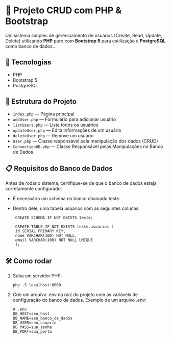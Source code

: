 # 📄 Projeto CRUD com PHP & Bootstrap

Um sistema simples de gerenciamento de usuários (Create, Read, Update, Delete) utilizando **PHP** puro com **Bootstrap 5** para estilização e **PostgreSQL** como banco de dados..

## 🚀 Tecnologias

- PHP
- Bootstrap 5
- PostgreSQL

## 📂 Estrutura do Projeto

- `index.php` — Página principal
- `addUser.php` — Formulário para adicionar usuário
- `listUsers.php` — Lista todos os usuários
- `updateUser.php` — Edita informações de um usuário
- `deleteUser.php` — Remove um usuário
- `User.php` — Classe responsável pela manipulação dos dados (CRUD)
- `ConnectionDB.php` — Classe Responsável pelas Manipulações no Banco de Dados

## 📋 Requisitos do Banco de Dados

Antes de rodar o sistema, certifique-se de que o banco de dados esteja corretamente configurado:

- É necessário um schema no banco chamado teste.
- Dentro dele, uma tabela usuarios com as seguintes colunas:

  ```
   CREATE SCHEMA IF NOT EXISTS teste;

   CREATE TABLE IF NOT EXISTS teste.usuarios (
   id SERIAL PRIMARY KEY,
   nome VARCHAR(100) NOT NULL,
   email VARCHAR(100) NOT NULL UNIQUE
   );
  ```

## 🛠️ Como rodar

1. Suba um servidor PHP:

   ```
   php -S localhost:8000
   ```

2. Crie um arquivo .env na raiz do projeto com as variáveis de configuração do banco de dados. Exemplo de um arquivo .env:

   ```
   # .env
   DB_HOST=seu_host
   DB_NAME=seu_banco_de_dados
   DB_USER=seu_usuario
   DB_PASS=sua_senha
   DB_PORT=sua_porta
   ```
